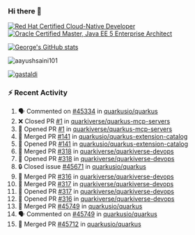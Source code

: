 ### Hi there 👋

<!--START_SECTION:badges-->
[![Red Hat Certified Cloud-Native Developer](https://images.credly.com/size/110x110/images/12ef4e4e-3d8d-4caf-9ab1-858c5bcb9619/image.png)](http://www.credly.com/badges/b6402e31-0894-48e6-b488-e2e551dcc809 "Red Hat Certified Cloud-Native Developer")
[![Oracle Certified Master, Java EE 5 Enterprise Architect](https://images.credly.com/size/110x110/images/1fa3549c-674c-4779-b3d6-d7d64eac2c23/Oracle-Certification-badge_OC-Master.png)](http://www.credly.com/badges/2565574e-b81d-410e-ab7d-24666ddcbe00 "Oracle Certified Master, Java EE 5 Enterprise Architect")
<!--END_SECTION:badges-->

[![George's GitHub stats](https://github-readme-stats.vercel.app/api?username=gastaldi&show=reviews,prs_merged&hide=contribs,prs&theme=transparent&show_icons=true)](https://github.com/anuraghazra/github-readme-stats)

<p align="left"> <img src="https://komarev.com/ghpvc/?username=gastaldi&label=Profile%20views&color=0e75b6&style=for-the-badge" alt="aayushsaini101" /> </p>

<p align="left"> <a href="https://github.com/ryo-ma/github-profile-trophy"><img src="https://github-profile-trophy.vercel.app/?username=gastaldi" alt="gastaldi" /></a> </p>

### :zap: Recent Activity

<!--START_SECTION:activity-->
1. 🗣 Commented on [#45334](https://github.com/quarkusio/quarkus/issues/45334#issuecomment-2607642546) in [quarkusio/quarkus](https://github.com/quarkusio/quarkus)
2. ❌ Closed PR [#1](https://github.com/quarkiverse/quarkus-mcp-servers/pull/1) in [quarkiverse/quarkus-mcp-servers](https://github.com/quarkiverse/quarkus-mcp-servers)
3. 💪 Opened PR [#1](https://github.com/quarkiverse/quarkus-mcp-servers/pull/1) in [quarkiverse/quarkus-mcp-servers](https://github.com/quarkiverse/quarkus-mcp-servers)
4. 🎉 Merged PR [#141](https://github.com/quarkusio/quarkus-extension-catalog/pull/141) in [quarkusio/quarkus-extension-catalog](https://github.com/quarkusio/quarkus-extension-catalog)
5. 💪 Opened PR [#141](https://github.com/quarkusio/quarkus-extension-catalog/pull/141) in [quarkusio/quarkus-extension-catalog](https://github.com/quarkusio/quarkus-extension-catalog)
6. 🎉 Merged PR [#318](https://github.com/quarkiverse/quarkiverse-devops/pull/318) in [quarkiverse/quarkiverse-devops](https://github.com/quarkiverse/quarkiverse-devops)
7. 💪 Opened PR [#318](https://github.com/quarkiverse/quarkiverse-devops/pull/318) in [quarkiverse/quarkiverse-devops](https://github.com/quarkiverse/quarkiverse-devops)
8. 🔒 Closed issue [#45671](https://github.com/quarkusio/quarkus/issues/45671) in [quarkusio/quarkus](https://github.com/quarkusio/quarkus)
9. 🎉 Merged PR [#316](https://github.com/quarkiverse/quarkiverse-devops/pull/316) in [quarkiverse/quarkiverse-devops](https://github.com/quarkiverse/quarkiverse-devops)
10. 🎉 Merged PR [#317](https://github.com/quarkiverse/quarkiverse-devops/pull/317) in [quarkiverse/quarkiverse-devops](https://github.com/quarkiverse/quarkiverse-devops)
11. 💪 Opened PR [#317](https://github.com/quarkiverse/quarkiverse-devops/pull/317) in [quarkiverse/quarkiverse-devops](https://github.com/quarkiverse/quarkiverse-devops)
12. 💪 Opened PR [#316](https://github.com/quarkiverse/quarkiverse-devops/pull/316) in [quarkiverse/quarkiverse-devops](https://github.com/quarkiverse/quarkiverse-devops)
13. 🎉 Merged PR [#45749](https://github.com/quarkusio/quarkus/pull/45749) in [quarkusio/quarkus](https://github.com/quarkusio/quarkus)
14. 🗣 Commented on [#45749](https://github.com/quarkusio/quarkus/pull/45749#issuecomment-2605545015) in [quarkusio/quarkus](https://github.com/quarkusio/quarkus)
15. 🎉 Merged PR [#45712](https://github.com/quarkusio/quarkus/pull/45712) in [quarkusio/quarkus](https://github.com/quarkusio/quarkus)
<!--END_SECTION:activity-->
